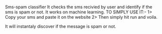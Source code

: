 Sms-spam classifier
It checks the sms recivied by user and identify if the sms is spam or not.
It works on machine learning. 
TO SIMPLY USE IT:- 
1> Copy your sms and paste it on the website
2> Then simply hit run and voila.

It will instantaly discover if the message is spam or not.
